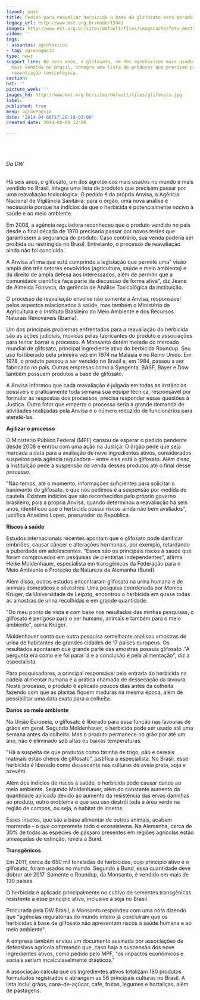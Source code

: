```yaml
---
layout: post
title: Pedido para reavaliar herbicida a base de glifosato está parado há 6 anos
legacy_url: http://www.mst.org.br/node/15941
images: http://www.mst.org.br/sites/default/files/imagecache/foto_destaque/glifosato.jpg
video: ''
tags:
- assuntos: agrotóxicos
- tag: agronegócio
type: news
support_line: Há seis anos, o glifosato, um dos agrotóxicos mais usados no mundo e
  mais vendido no Brasil, integra uma lista de produtos que precisam passar por uma
  reavaliação toxicológica.
section: 
hat: ''
picture_week: ''
images_hd: http://www.mst.org.br/sites/default/files/glifosato.jpg
label: 
published: true
menu: agronegócio
date: '2014-04-08T17:28:19-03:00'
created_date: 2014-04-08 12:00

---
```

<p><em><img style="margin: 10px;" src="http://www.mst.org.br/sites/default/files/glifosato.jpg" alt=""><br><br></em></p><p><em>Da DW</em>&nbsp;</p><p><br>Há seis anos, o glifosato, um dos agrotóxicos mais usados no mundo e mais vendido no Brasil, integra uma lista de produtos que precisam passar por uma reavaliação toxicológica. O pedido é da própria Anvisa, a Agência Nacional de Vigilância Sanitária: para o órgão, uma nova análise é necessária porque há indícios de que o herbicida é potencialmente nocivo à saúde e ao meio ambiente.</p><p>Em 2008, a agência reguladora reconheceu que o produto vendido no país desde o final década de 1970 precisaria passar por novos testes que garantissem a segurança do produto. Caso contrário, sua venda poderia ser proibida ou restringida no Brasil. Entretanto, o processo de reavaliação ainda não foi concluído.</p><p>A Anvisa afirma que está cumprindo a legislação que permite uma" visão ampla dos três setores envolvidos (agricultura, saúde e meio ambiente) e dá direito de ampla defesa aos interessados, além de permitir que a comunidade científica faça parte da discussão de forma ativa", diz Jeane de Almeida Fonseca, da gerência de Análise Toxicológica da instituição.</p><p>O processo de reavaliação envolve não somente a Anvisa, responsável pelos aspectos relacionados à saúde, mas também o Ministério da Agricultura e o Instituto Brasileiro do Meio Ambiente e dos Recursos Naturais Renováveis (Ibama).</p><p>Um dos principais problemas enfrentados para a reavaliação do herbicida são as ações judiciais, movidas pelas fabricantes do produto e associações para tentar barrar o processo. A Monsanto detém metade do mercado mundial de glifosato, principal ingrediente ativo do herbicida Roundup. Seu uso foi liberado pela primeira vez em 1974 na Malásia e no Reino Unido. Em 1978, o produto passou a ser vendido no Brasil e, em 1984, passou a ser fabricado no país. Outras empresas como a Syngenta, BASF, Bayer e Dow também possuem produtos a base de glifosato.</p><p>A Anvisa informou que cada reavaliação é julgada em todas as instâncias possíveis e praticamente toda semana sua equipe técnica, responsável por formular as respostas dos processos, precisa responder essas questões à Justiça. Outro fator que emperra o processo seria a grande demanda de atividades realizadas pela Anvisa e o número reduzido de funcionários para atendê-las.</p><p><strong>Agilizar o processo</strong></p><p>O Ministério Público Federal (MPF) cansou de esperar o pedido pendente desde 2008 e entrou com uma ação na Justiça. O órgão pede que seja marcada a data para a avaliação de nove ingredientes ativos, considerados suspeitos pela agência reguladora – entre eles está o glifosato. Além disso, a instituição pede a suspensão da venda desses produtos até o final desse processo.</p><p>"Não temos, até o momento, informações suficientes para solicitar o banimento do glifosato, o que nós pedimos é a suspensão por medida de cautela. Existem indícios que são reconhecidos pelo próprio governo brasileiro, pois a própria Anvisa, quando determinou a reavaliação há seis anos, identificou que o herbicida possui riscos ainda não bem avaliados", justifica Anselmo Lopes, procurador da República.</p><p><strong>Riscos à saúde</strong></p><p>Estudos internacionais recentes apontam que o glifosato pode danificar embriões, causar câncer e alterações hormonais, por exemplo, retardando a puberdade em adolescentes. "Esses são os principais riscos à saúde que foram comprovados em pesquisas de cientistas independentes", afirma Heike Moldenhauer, especialista em transgênicos da Federação para o Meio Ambiente e Proteção da Natureza da Alemanha (Bund).</p><p>Além disso, outros estudos encontraram glifosato na urina humana e de animais domésticos e silvestres. Uma pesquisa coordenada por Monica Krüger, da Universidade de Leipzig, encontrou o herbicida em quase todas as amostras de urina recolhidas e em grande quantidade.</p><p>"Do meu ponto de vista e com base nos resultados das minhas pesquisas, o glifosato é perigoso para o ser humano, animais e também para o meio ambiente", opina Krüger.</p><p>Moldenhauer conta que outra pesquisa semelhante analisou amostras de urina de habitantes de grandes cidades de 17 países europeus. Os resultados apontaram que grande parte das amostras possuía glifosato ."A pergunta era como ele foi parar lá e a conclusão é pela alimentação", diz a especialista.</p><p>Para pesquisadores, a principal responsável pela entrada do herbicida na cadeia alimentar humana é a prática chamada de dessecação da lavoura. Neste processo, o produto é aplicado poucos dias antes da colheita fazendo com que as plantas fiquem maduras na mesma época, além de possibilitar uma data exata para a colheita.</p><p><strong>Danos ao meio ambiente</strong></p><p>Na União Europeia, o glifosato é liberado para essa função nas lavouras de grãos em geral. Segundo Moldenhauer, o herbicida pode ser usado até uma semana antes da colheita. Mas o produto permanece no grão por até um ano, não é eliminado sob altas ou baixas temperaturas.</p><p>"Há a suspeita de que produtos como farinha de trigo, pão e cereais matinais estão cheios de glifosato", justifica a especialista. No Brasil, esse herbicida é liberado como dessecante nas culturas de aveia preta, soja e azevém.</p><p>Além dos indícios de riscos à saúde, o herbicida pode causar danos ao meio ambiente. Segundo Moldenhauer, além do constante aumento da quantidade aplicada devido ao aumento da resistência das ervas daninhas ao produto, outro problema é que seu uso destrói toda a área verde na região de campos, ou seja, o habitat de insetos.</p><p>Esses insetos, que são a base alimentar de outros animais, acabam morrendo – o que compromete todo o ecossistema. Na Alemanha, cerca de 30% de todas as espécies de pássaro presentes em regiões agrícolas estão ameaçadas de extinção, revela a Bund.</p><p><strong>Transgênicos</strong></p><p>Em 2011, cerca de 650 mil toneladas de herbicidas, cujo princípio ativo é o glifosato, foram usados no mundo. Segundo a Bund, essa quantidade deve dobrar até 2017. Somente o Roundup, da Monsanto, é vendido em mais de 130 países.</p><p>O herbicida é aplicado principalmente no cultivo de sementes transgênicas resistente a esse princípio ativo, inclusive a soja no Brasil.</p><p>Procurada pela DW Brasil, a Monsanto respondeu com uma nota dizendo que "agências regulatórias do mundo inteiro já concluíram que os herbicidas à base de glifosato não apresentam riscos à saúde humana e ao meio ambiente".</p><p>A empresa também enviou um documento assinado por associações de defensivos agrícola afirmando que, caso haja a suspensão dos nove ingredientes ativos, como pedido pelo MPF, "os impactos econômicos e sociais seriam incalculavelmente drásticos."</p><p>A associação calcula que os ingredientes ativos totalizam 180 produtos formulados registrados e abrangem as 56 principais culturas no Brasil. A lista inclui grãos, cana-de-açúcar, café, frutas, legumes e hortaliças, além de pastagens.</p>
